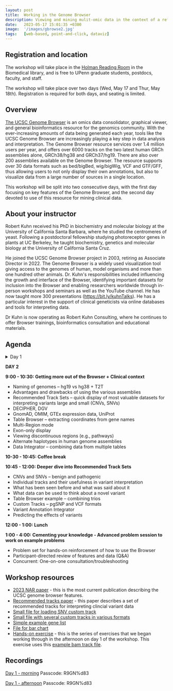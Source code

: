```yaml
---
layout: post
title:  Working in the Genome Browser
description: Viewing and mining mulit-omic data in the context of a reference genome
date:   2023-05-17 15:01:35 +0300
image:  '/images/gbrowse2.jpg'
tags:   [web-based, point-and-click, dataviz]
---
```


## Registration and location

The workshop will take place in the [Holman Reading Room](https://www.library.upenn.edu/holman) in the Biomedical library, and is free to UPenn graduate students, postdocs, faculty, and staff.

The workshop will take place over two days (Wed, May 17 and Thur, May 18th).  Registration is required for both days, and seating is limited.

## Overview

[The UCSC Genome Browser](https://genome.ucsc.edu) is an omics data consolidator, graphical viewer, and general bioinformatics resource for the genomics community.  With the ever-increasing amounts of data being generated each year, tools like the UCSC Genome Browser are increasingly playing a key step in data analysis and interpretation. The Genome Browser resource services over 1.4 million users per year, and offers over 6000 tracks on the two latest human GRCh assemblies alone, GRCh38/hg38 and GRCh37/hg19. There are also over 200 assemblies available on the Genome Browser. The resource supports over 30 data formats such as bed/bigBed, wig/bigWig, VCF and GTF/GFF, thus allowing users to not only display their own annotations, but also to visualize data from a large number of sources in a single location.

This workshop will be split into two consecutive days, with the first day focusing on key features of the Genome Browser, and the second day devoted to use of this resource for mining clinical data.

## About your instructor

Robert Kuhn received his PhD in biochemistry and molecular biology at the University of California Santa Barbara, where he studied the centromeres of yeast.  Following a postdoctoral fellowship studying photoreceptor genes in plants at UC Berkeley, he taught biochemistry, genetics and molecular biology at the University of California Santa Cruz.

He joined the UCSC Genome Browser project in 2003, retiring as Associate Director in 2022.  The Genome Browser is a widely used visualization tool giving access to the genomes of human, model organisms and more than one hundred other animals.  Dr. Kuhn's responsibilities included influencing the growth and interface of the Browser, identifying important datasets for inclusion into the Browser and enabling researchers worldwide through in-person workshops and seminars as well as the YouTube channel.  He has now taught more 300 presentations (https://bit.ly/kuhnTalks).  He has a particular interest in the support of clinical geneticists via online databases and tools for interpreting data.

Dr Kuhn is now operating as Robert Kuhn Consulting, where he continues to offer Browser trainings, bioinformatics consultation and educational materials.


## Agenda

<details>
  <summary>Day 1</summary>

**DAY 1**

**9:00 - 10:30: Intro to the UCSC Genome Browser – features and navigation.**

A tour of the basic parts of the UCSC Genome Browser
* General overview of the Browser, what it is, history
* Variants – benign and pathogenic, large and small (CNV, SNV)
* Display configuration
* Track settings
* Exporting Browser .pdf images for publication
* Sample searches: Gene of interest, regions of interest
* HGVS – jumping directly to genes, codons
* Navigation:  drag-and-zoom, drag-reorder tracks, switching genome assemblies and organisms via homology, highlighting
* Keeping track of your thinking by saving and sharing sessions
* Resources for education
* Using the Browser in teaching genetics and molecular biology
* YouTube channel

**10-30 - 10:45: Coffee break**

**10:45 - 12:00: Genome Browser data**

* Publications / gene interactions
* Data – genesets, annotation, 1000 Genomes, CRISPR guides, pathways, epigenomics
* Variants – CNVs and SNPs, benign and pathogenic
* Understanding various SNP tracks – composite tracks
* Finding more information about a track or track item
* Table Browser and extracting data
* Getting gene sequences
* Finding the table that goes with your track
* Subsets / Filters
* Intersections
* Custom tracks - uploading and displaying your own data in the Browser
* Data types/formats – BED files (basic annotation), wiggle (RNA-seq)
* Configuration
* How to get DNA for the region you are viewing
* BLAT and isPCR (using the DNA)
* Comparative genomics – multispecies alignments
* SARS-CoV2 browser

**12:00 - 1:00: Lunch**

**1:00 - 2:00: Still more features**

* More data types – barChart, interact, Hi-C, lollipop
* Custom tracks and track hubs – uploading and displaying your own data
* Sequencing data:  coverage (BAM files), variant calls (VCF), RNA-seq (wiggle)
* Public track hubs
* Track collections – co-configuring multiple wiggle tracks

2:00 - 4:00: Cementing your knowledge:  Working through a problem set + Q&A

* Problem set for hands-on reinforcement of how to use the Browser
* Participant-directed review of features and data (Q&A)
* One-on-one consultation/troubleshooting
* Examples of comparative genomics, changes between assemblies, evolution

</details>

**DAY 2**

**9:00 - 10:30: Getting more out of the Browser + Clinical context**

* Naming of genomes – hg19 vs hg38 + T2T
* Advantages and drawbacks of using the various assemblies
* Recommended Track Sets – quick display of most valuable datasets for interpreting variants large and small (CNVs, SNVs)
* DECIPHER, DGV
* GnomAD, OMIM, GTEx expression data, UniProt
* Table Browser – extracting coordinates from gene names
* Multi-Region mode
* Exon-only display
* Viewing discontinuous regions (e.g., pathways)
* Alternate haplotypes in human genome assemblies
* Data Integrator – combining data from multiple tables

**10-30 - 10:45: Coffee break**

**10:45 - 12:00: Deeper dive into Recommended Track Sets**

* CNVs and SNVs – benign and pathogenic
* Individual tracks and their usefulness in variant interpretation
* What has been seen before and what was said about it
* What data can be used to think about a novel variant
* Table Browser example – combining trios
* Custom Tracks – pgSNP and VCF formats
* Variant Annotation Integrator
* Predicting the effects of variants

**12:00 - 1:00: Lunch**

**1:00 - 4:00: Cementing your knowledge - Advanced problem session to work on example problems**

* Problem set for hands-on reinforcement of how to use the Browser
* Participant-directed review of features and data (Q&A)
* Concurrent:  One-on-one consultation/troubleshooting

## Workshop resources

* [2023 NAR paper](https://academic.oup.com/nar/article/51/D1/D1188/6845436?login=false) - this is the most current publication describing the UCSC genome browser features.
* [Recommended tracks paper](https://onlinelibrary.wiley.com/doi/10.1002/humu.24335) - this paper describes a set of recommended tracks for interpreting clincial variant data
* [Small file for loading SNV custom track](https://users.soe.ucsc.edu/~kuhn/workshops/philly2023/hg38.snvs.txt)
* [Small file with several custom tracks in various formats](https://users.soe.ucsc.edu/~kuhn/workshops/philly2023/ctExamples.txt)
* [Simple example gene list](https://users.soe.ucsc.edu/~kuhn/workshops/philly2023/genelist)
* [File for bar chart](https://users.soe.ucsc.edu/~kuhn/workshops/philly2023/barChart.txt)
* [Hands-on exercise](https://gemini-series.netlify.app/code/practicalPhilly2023.pdf) - this is the series of exercises that we began working through in the afternoon on day 1 of the workshop.  This exercise uses this [example bam track file](https://users.soe.ucsc.edu/~kuhn/workshops/bamDir/bamTracks.txt).


## Recordings

[Day 1 - morning](https://pennmedicine.zoom.us/rec/share/aPdoYinbK1moLJI9bMpd-L0lcCU2MNZUis9MXdrprlFsPKA3xsmsA9591kQ8vuPz.SR_5pHWrnIYPvUa5?startTime=1684327497000)
Passcode: R9GN%d83

[Day 1 - afternoon](https://pennmedicine.zoom.us/rec/share/aPdoYinbK1moLJI9bMpd-L0lcCU2MNZUis9MXdrprlFsPKA3xsmsA9591kQ8vuPz.SR_5pHWrnIYPvUa5?startTime=1684347238000)
Passcode: R9GN%d83



